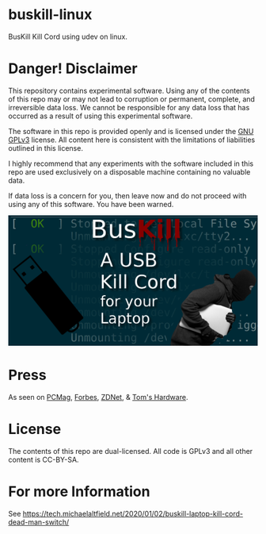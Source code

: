 # buskill-linux
BusKill Kill Cord using udev on linux.

# Danger! Disclaimer

This repository contains experimental software. Using any of the contents of this repo may or may not lead to corruption or permanent, complete, and irreversible data loss. We cannot be responsible for any data loss that has occurred as a result of using this experimental software.

The software in this repo is provided openly and is licensed under the <a href="https://www.gnu.org/licenses/gpl-3.0.html">GNU GPLv3</a> license. All content here is consistent with the limitations of liabilities outlined in this license.

I highly recommend that any experiments with the software included in this repo are used exclusively on a disposable machine containing no valuable data.

If data loss is a concern for you, then leave now and do not proceed with using any of this software. You have been warned.

![](images/busKill_featuredImage.jpg)

# Press

As seen on [PCMag](https://www.pcmag.com/news/372806/programmers-usb-cable-can-kill-laptop-if-machine-is-yanked), [Forbes](https://www.forbes.com/sites/daveywinder/2020/01/03/this-20-usb-cable-is-a-dead-mans-switch-for-your-linux-laptop/), [ZDNet](https://www.zdnet.com/article/new-usb-cable-kills-your-linux-laptop-if-stolen-in-a-public-place/), & [Tom's Hardware](https://www.tomshardware.com/news/the-buskill-usb-cable-secures-your-laptop-against-thieves).

# License

The contents of this repo are dual-licensed. All code is GPLv3 and all other content is CC-BY-SA.

# For more Information

See https://tech.michaelaltfield.net/2020/01/02/buskill-laptop-kill-cord-dead-man-switch/
